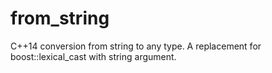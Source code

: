 # from_string
C++14 conversion from string to any type. A replacement for boost::lexical_cast with string argument.
